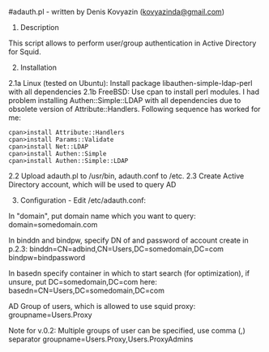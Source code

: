 #adauth.pl - written by Denis Kovyazin (kovyazinda@gmail.com)

1. Description

This script allows to perform user/group authentication in Active Directory for Squid. 

2. Installation

2.1a Linux (tested on Ubuntu): Install package libauthen-simple-ldap-perl with all dependencies
2.1b FreeBSD: Use cpan to install perl modules. I had problem installing Authen::Simple::LDAP with all dependencies due
to obsolete version of Attribute::Handlers. Following sequence has worked for me:

	cpan>install Attribute::Handlers
	cpan>install Params::Validate
	cpan>install Net::LDAP
	cpan>install Authen::Simple
	cpan>install Authen::Simple::LDAP

2.2 Upload adauth.pl to /usr/bin, adauth.conf to /etc.
2.3 Create Active Directory account, which will be used to query AD 

3. Configuration - Edit /etc/adauth.conf:

In "domain", put domain name which you want to query:
domain=somedomain.com

In binddn and bindpw, specify DN of and password of account create in p.2.3:
binddn=CN=adbind,CN=Users,DC=somedomain,DC=com
bindpw=bindpassword

In basedn specify container in which to start search (for optimization), if unsure, put DC=somedomain,DC=com here:
basedn=CN=Users,DC=somedomain,DC=com

AD Group of users, which is allowed to use squid proxy:
groupname=Users.Proxy

Note for v.0.2:
Multiple groups of user can be specified, use comma (,) separator
groupname=Users.Proxy,Users.ProxyAdmins
